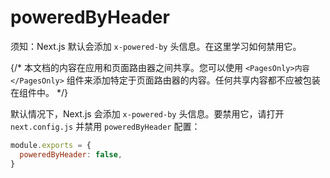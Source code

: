 # poweredByHeader

须知：Next.js 默认会添加 `x-powered-by` 头信息。在这里学习如何禁用它。

{/* 本文档的内容在应用和页面路由器之间共享。您可以使用 `<PagesOnly>内容</PagesOnly>` 组件来添加特定于页面路由器的内容。任何共享内容都不应被包装在组件中。 */}

默认情况下，Next.js 会添加 `x-powered-by` 头信息。要禁用它，请打开 `next.config.js` 并禁用 `poweredByHeader` 配置：

```js filename="next.config.js"
module.exports = {
  poweredByHeader: false,
}
```